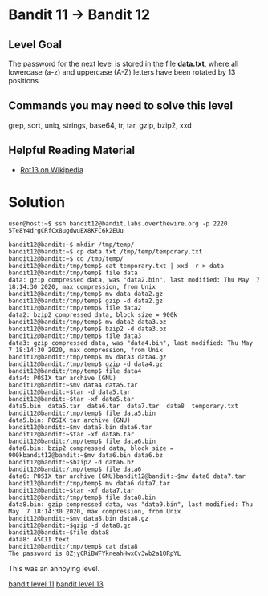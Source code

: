 <h1>Bandit 11 &#x2192; Bandit 12 </h1>

<h2 id="level-goal">Level Goal</h2>
<p>The password for the next level is stored in the file <strong>data.txt</strong>,
where all lowercase (a-z) and uppercase (A-Z) letters have been
rotated by 13 positions</p>

<h2 id="commands-you-may-need-to-solve-this-level">Commands you may need to solve this level</h2>
<p>grep, sort, uniq, strings, base64, tr, tar, gzip, bzip2, xxd</p>

<h2 id="helpful-reading-material">Helpful Reading Material</h2>
<ul>
  <li><a href="https://en.wikipedia.org/wiki/Rot13">Rot13 on Wikipedia</a></li>
</ul>


<h1>Solution</h1>

```
user@host:~$ ssh bandit12@bandit.labs.overthewire.org -p 2220
5Te8Y4drgCRfCx8ugdwuEX8KFC6k2EUu

bandit12@bandit:~$ mkdir /tmp/temp/
bandit12@bandit:~$ cp data.txt /tmp/temp/temporary.txt
bandit12@bandit:~$ cd /tmp/temp/
bandit12@bandit:/tmp/temp$ cat temporary.txt | xxd -r > data
bandit12@bandit:/tmp/temp$ file data
data: gzip compressed data, was "data2.bin", last modified: Thu May  7 18:14:30 2020, max compression, from Unix
bandit12@bandit:/tmp/temp$ mv data data2.gz
bandit12@bandit:/tmp/temp$ gzip -d data2.gz
bandit12@bandit:/tmp/temp$ file data2
data2: bzip2 compressed data, block size = 900k
bandit12@bandit:/tmp/temp$ mv data2 data3.bz
bandit12@bandit:/tmp/temp$ bzip2 -d data3.bz
bandit12@bandit:/tmp/temp$ file data3
data3: gzip compressed data, was "data4.bin", last modified: Thu May  7 18:14:30 2020, max compression, from Unix
bandit12@bandit:/tmp/temp$ mv data3 data4.gz
bandit12@bandit:/tmp/temp$ gzip -d data4.gz
bandit12@bandit:/tmp/temp$ file data4
data4: POSIX tar archive (GNU)
bandit12@bandit:~$mv data4 data5.tar
bandit12@bandit:~$tar -d data5.tar
bandit12@bandit:~$tar -xf data5.tar
data5.bin  data5.tar  data6.tar  data7.tar  data8  temporary.txt
bandit12@bandit:/tmp/temp$ file data5.bin
data5.bin: POSIX tar archive (GNU)
bandit12@bandit:~$mv data5.bin data6.tar
bandit12@bandit:~$tar -xf data6.tar
bandit12@bandit:/tmp/temp$ file data6.bin
data6.bin: bzip2 compressed data, block size = 900kbandit12@bandit:~$mv data6.bin data6.bz
bandit12@bandit:~$bzip2 -d data6.bz
bandit12@bandit:/tmp/temp$ file data6
data6: POSIX tar archive (GNU)bandit12@bandit:~$mv data6 data7.tar
bandit12@bandit:/tmp/temp$ mv data6 data7.tar
bandit12@bandit:~$tar -xf data7.tar
bandit12@bandit:/tmp/temp$ file data8.bin
data8.bin: gzip compressed data, was "data9.bin", last modified: Thu May  7 18:14:30 2020, max compression, from Unix
bandit12@bandit:~$mv data8.bin data8.gz
bandit12@bandit:~$gzip -d data8.gz
bandit12@bandit:~$file data8
data8: ASCII text
bandit12@bandit:/tmp/temp$ cat data8
The password is 8ZjyCRiBWFYkneahHwxCv3wb2a1ORpYL
```

This was an annoying level.

[bandit level 11](11.md)
[bandit level 13](13.md)
